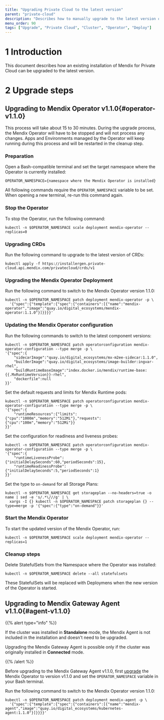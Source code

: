 ```yaml
---
title: "Upgrading Private Cloud to the latest version"
parent: "private-cloud"
description: "Describes how to manually upgrade to the latest version of the Mendix Operator"
menu_order: 90
tags: ["Upgrade", "Private Cloud", "Cluster", "Operator", "Deploy"]
---
```


# 1 Introduction

This document describes how an existing installation of Mendix for Private Cloud can be upgraded to the latest version.

# 2 Upgrade steps

## Upgrading to Mendix Operator v1.1.0{#operator-v1.1.0}

This process will take about 15 to 30 minutes.
During the upgrade process, the Mendix Operator will have to be stopped and will not process any changes.
Apps and Environments managed by the Operator will keep running during this process and will be restarted in the cleanup step.

### Preparation

Open a Bash-compatible terminal and set the target namespace where the Operator is currently installed:

```shell
OPERATOR_NAMESPACE={namespace where the Mendix Operator is installed}
```

All following commands require the `OPERATOR_NAMESPACE` variable to be set. When opening a new terminal, re-run this command again.

### Stop the Operator

To stop the Operator, run the following command:

```shell
kubectl -n $OPERATOR_NAMESPACE scale deployment mendix-operator --replicas=0
```

### Upgrading CRDs

Run the following command to upgrade to the latest version of CRDs:

```shell
kubectl apply -f https://installergen.private-cloud.api.mendix.com/privatecloud/crds/v1
```

### Upgrading the Mendix Operator Deployment

Run the following command to switch to the Mendix Operator version 1.1.0:

```shell
kubectl -n $OPERATOR_NAMESPACE patch deployment mendix-operator -p \
  '{"spec":{"template":{"spec":{"containers":[{"name":"mendix-operator","image":"quay.io/digital_ecosystems/mendix-operator:1.1.0"}]}}}}'
```

### Updating the Mendix Operator configuration

Run the following commands to switch to the latest component versions:

```shell
kubectl -n $OPERATOR_NAMESPACE patch operatorconfiguration mendix-operator-configuration --type merge -p \
'{"spec":{
    "sidecarImage":"quay.io/digital_ecosystems/mx-m2ee-sidecar:1.1.0",
    "builderImage":"quay.io/digital_ecosystems/image-builder:ingvar-rhel",
    "buildRuntimeBaseImage":"index.docker.io/mendix/runtime-base:{{.MxRuntimeVersion}}-rhel",
    "dockerfile":null
}}'
```

Set the default requests and limits for Mendix Runtime pods:

```shell
kubectl -n $OPERATOR_NAMESPACE patch operatorconfiguration mendix-operator-configuration --type merge -p \
'{"spec":{
    "runtimeResources":{"limits":{"cpu":"1000m","memory":"512Mi"},"requests":{"cpu":"100m","memory":"512Mi"}}
}}'
```

Set the configuration for readiness and liveness probes:

```shell
kubectl -n $OPERATOR_NAMESPACE patch operatorconfiguration mendix-operator-configuration --type merge -p \
'{"spec":{
    "runtimeLivenessProbe":{"initialDelaySeconds":60,"periodSeconds":15},
    "runtimeReadinessProbe":{"initialDelaySeconds":5,"periodSeconds":1}
}}'
```

Set the type to `on-demand` for all Storage Plans:

```shell
kubectl -n $OPERATOR_NAMESPACE get storageplan --no-headers=true -o name | sed -e 's/.*\///g' | \
  xargs -I {} kubectl -n $OPERATOR_NAMESPACE patch storageplan {} --type=merge -p '{"spec":{"type":"on-demand"}}'
```

### Start the Mendix Operator

To start the updated version of the Mendix Operator, run:

```shell
kubectl -n $OPERATOR_NAMESPACE scale deployment mendix-operator --replicas=1
```

### Cleanup steps

Delete StatefulSets from the Namespace where the Operator was installed:

```shell
kubectl -n $OPERATOR_NAMESPACE delete --all statefulsets
```

These StatefulSets will be replaced with Deploymens when the new version of the Operator is started.

## Upgrading to Mendix Gateway Agent v1.1.0{#agent-v1.1.0}

{{% alert type="info" %}}

If the cluster was installed in **Standalone** mode, the Mendix Agent is not included in the installation and doesn't need to be upgraded.

Upgrading the Mendix Gateway Agent is possible only if the cluster was originally installed in **Connected** mode.

{{% /alert %}}

Before upgrading to the Mendix Gateway Agent v1.1.0, first [upgrade](#operator-v1.1.0) the Mendix Operator to version v1.1.0
and set the `OPERATOR_NAMESPACE` variable in your Bash terminal.

Run the following command to switch to the Mendix Operator version 1.1.0:
```shell
kubectl -n $OPERATOR_NAMESPACE patch deployment mendix-agent -p \
  '{"spec":{"template":{"spec":{"containers":[{"name":"mendix-agent","image":"quay.io/digital_ecosystems/kubernetes-agent:1.1.0"}]}}}}'
```
